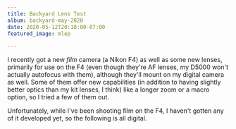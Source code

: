 ```yaml
---
title: Backyard Lens Test
album: backyard-may-2020
date: 2020-05-12T20:18:00-07:00
featured_image: mlep

---
```

I recently got a new _film_ camera (a Nikon F4) as well as some new lenses, primarily for use on the F4 (even though they're AF lenses, my D5000 won't actually autofocus with them), although they'll mount on my digital camera as well. Some of them offer new capabilities (in addition to having slightly better optics than my kit lenses, I think) like a longer zoom or a macro option, so I tried a few of them out.

Unfortunately, while I've been shooting film on the F4, I haven't gotten any of it developed yet, so the following is all digital.